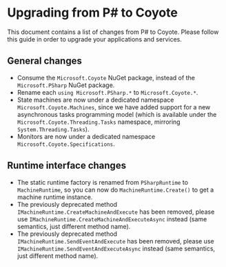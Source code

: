 # Upgrading from P# to Coyote
This document contains a list of changes from P# to Coyote. Please follow this guide in order to upgrade your applications and services.

## General changes
- Consume the `Microsoft.Coyote` NuGet package, instead of the `Microsoft.PSharp` NuGet package.
- Rename each `using Microsoft.PSharp.*` to `Microsoft.Coyote.*`.
- State machines are now under a dedicated namespace `Microsoft.Coyote.Machines`, since we have added support for a new asynchronous tasks programming model (which is available under the `Microsoft.Coyote.Threading.Tasks` namespace, mirroring `System.Threading.Tasks`).
- Monitors are now under a dedicated namespace `Microsoft.Coyote.Specifications`.

## Runtime interface changes
- The static runtime factory is renamed from `PSharpRuntime` to `MachineRuntime`, so you can now do `MachineRuntime.Create()` to get a machine runtime instance.
- The previously deprecated method `IMachineRuntime.CreateMachineAndExecute` has been removed, please use `IMachineRuntime.CreateMachineAndExecuteAsync` instead (same semantics, just different method name).
- The previously deprecated method `IMachineRuntime.SendEventAndExecute` has been removed, please use `IMachineRuntime.SendEventAndExecuteAsync` instead (same semantics, just different method name).
